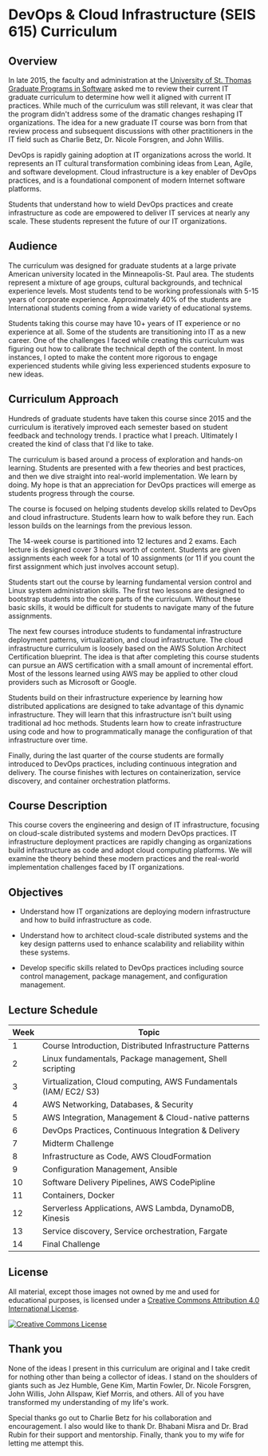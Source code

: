 DevOps & Cloud Infrastructure (SEIS 615) Curriculum
===================================================

Overview
--------

In late 2015, the faculty and administration at the [University of St. Thomas Graduate Programs in Software](http://www.stthomas.edu/gradsoftware/) asked me to review their current IT graduate curriculum to determine how well it aligned with current IT practices. While much of the curriculum was still relevant, it was clear that the program didn't address some of the dramatic changes reshaping IT organizations. The idea for a new graduate IT course was born from that review process and subsequent discussions with other practitioners in the IT field such as Charlie Betz, Dr. Nicole Forsgren, and John Willis.

DevOps is rapidly gaining adoption at IT organizations across the world. It represents an IT cultural transformation combining ideas from Lean, Agile, and software development. Cloud infrastructure is a key enabler of DevOps practices, and is a foundational component of modern Internet software platforms.

Students that understand how to wield DevOps practices and create infrastructure as code are empowered to deliver IT services at nearly any scale. These students represent the future of our IT organizations.

Audience
--------

The curriculum was designed for graduate students at a large private American university located in the Minneapolis-St. Paul area. The students represent a mixture of age groups, cultural backgrounds, and technical experience levels. Most students tend to be working professionals with 5-15 years of corporate experience. Approximately 40% of the students are International students coming from a wide variety of educational systems.

Students taking this course may have 10+ years of IT experience or no experience at all. Some of the students are transitioning into IT as a new career. One of the challenges I faced while creating this curriculum was figuring out how to calibrate the technical depth of the content. In most instances, I opted to make the content more rigorous to engage experienced students while giving less experienced students exposure to new ideas.

Curriculum Approach
-------------------

Hundreds of graduate students have taken this course since 2015 and the curriculum is iteratively improved each semester based on student feedback and technology trends. I practice what I preach. Ultimately I created the kind of class that I'd like to take.

The curriculum is based around a process of exploration and hands-on learning. Students are presented with a few theories and best practices, and then we dive straight into real-world implementation. We learn by doing. My hope is that an appreciation for DevOps practices will emerge as students progress through the course.

The course is focused on helping students develop skills related to DevOps and cloud infrastructure. Students learn how to walk before they run. Each lesson builds on the learnings from the previous lesson.

The 14-week course is partitioned into 12 lectures and 2 exams. Each lecture is designed cover 3 hours worth of content. Students are given assignments each week for a total of 10 assignments (or 11 if you count the first assignment which just involves account setup).

Students start out the course by learning fundamental version control and Linux system administration skills. The first two lessons are designed to bootstrap students into the core parts of the curriculum. Without these basic skills, it would be difficult for students to navigate many of the future assignments.

The next few courses introduce students to fundamental infrastructure deployment patterns, virtualization, and cloud infrastructure. The cloud infrastructure curriculum is loosely based on the AWS Solution Architect Certification blueprint. The idea is that after completing this course students can pursue an AWS certification with a small amount of incremental effort. Most of the lessons learned using AWS may be applied to other cloud providers such as Microsoft or Google.

Students build on their infrastructure experience by learning how distributed applications are designed to take advantage of this dynamic infrastructure. They will learn that this infrastructure isn't built using traditional ad hoc methods. Students learn how to create infrastructure using code and how to programmatically manage the configuration of that infrastructure over time.

Finally, during the last quarter of the course students are formally introduced to DevOps practices, including continuous integration and delivery. The course finishes with lectures on containerization, service discovery, and container orchestration platforms.

Course Description
------------------

This course covers the engineering and design of IT infrastructure, focusing on
cloud-scale distributed systems and modern DevOps practices. IT
infrastructure deployment practices are rapidly changing as organizations build
infrastructure as code and adopt cloud computing platforms. We will examine
the theory behind these modern practices and the real-world implementation
challenges faced by IT organizations.

Objectives
----------

*   Understand how IT organizations are deploying modern infrastructure and
how to build infrastructure as code.

*   Understand how to architect cloud-scale distributed systems and the key
design patterns used to enhance scalability and reliability within these
systems.

*   Develop specific skills related to DevOps practices including source
control management, package management,
and configuration management.

Lecture Schedule
----------------

| Week | Topic                                                                  |
|------|------------------------------------------------------------------------|
| 1    | Course Introduction, Distributed Infrastructure Patterns               |
| 2    | Linux fundamentals, Package management, Shell scripting                |
| 3    | Virtualization, Cloud computing, AWS Fundamentals (IAM/ EC2/ S3)       |
| 4    | AWS Networking, Databases, & Security                                  |
| 5    | AWS Integration, Management & Cloud-native patterns                    |
| 6    | DevOps Practices, Continuous Integration & Delivery                    |
| 7    | Midterm Challenge                                                      |
| 8    | Infrastructure as Code, AWS CloudFormation                             |
| 9    | Configuration Management, Ansible                                      |
| 10   | Software Delivery Pipelines, AWS CodePipline                           |
| 11   | Containers, Docker                                                     |
| 12   | Serverless Applications, AWS Lambda, DynamoDB, Kinesis                 |
| 13   | Service discovery, Service orchestration, Fargate                      |
| 14   | Final Challenge                                                        |

License
-------

All material, except those images not owned by me and used for educational purposes, is licensed under a <a rel="license" href="http://creativecommons.org/licenses/by/4.0/">Creative Commons Attribution 4.0 International License</a>.

<a rel="license" href="http://creativecommons.org/licenses/by/4.0/"><img alt="Creative Commons License" style="border-width:0" src="https://i.creativecommons.org/l/by/4.0/88x31.png" /></a>

Thank you
---------

None of the ideas I present in this curriculum are original and I take credit for nothing other than being a collector of ideas. I stand on the shoulders of giants such as Jez Humble, Gene Kim, Martin Fowler, Dr. Nicole Forsgren, John Willis, John Allspaw, Kief Morris, and others. All of you have transformed my understanding of my life's work.

Special thanks go out to Charlie Betz for his collaboration and encouragement. I also would like to thank Dr. Bhabani Misra and Dr. Brad Rubin for their support and mentorship. Finally, thank you to my wife for letting me attempt this.
